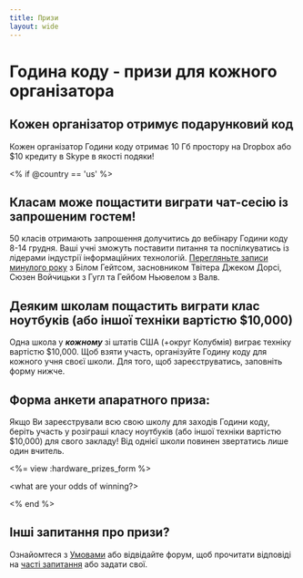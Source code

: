 ```yaml
---
title: Призи
layout: wide
---
```


# Година коду - призи для кожного організатора

## Кожен організатор отримує подарунковий код

Кожен організатор Години коду отримає 10 Гб простору на Dropbox або $10 кредиту в Skype в якості подяки!

<% if @country == 'us' %>

## Класам може пощастити виграти чат-сесію із запрошеним гостем!

50 класів отримають запрошення долучитись до вебінару Години коду 8-14 грудня. Ваші учні зможуть поставити питання та поспілкуватись із лідерами індустрії інформаційних технологій. [Перегляньте записи минулого року](http://www.youtube.com/playlist?list=PLzdnOPI1iJNckJ81gRpJe5mR7imAHDl9a) з Білом Гейтсом, засновником Твітера Джеком Дорсі, Сюзен Войчицьки з Гугл та Гейбом Ньювелом з Валв.

## Деяким школам пощастить виграти клас ноутбуків (або іншої техніки вартістю $10,000)

Одна школа у ***кожному*** зі штатів США (+округ Колубмія) виграє техніку вартістю $10,000. Щоб взяти участь, організуйте Годину коду для кожного учня своєї школи. Для того, щоб зареєструватись, заповніть форму нижче.

## Форма анкети апаратного приза:

Якщо Ви зареєстрували всю свою школу для заходів Години коду, беріть участь у розіграші класу ноутбуків (або іншої техніки вартістю $10,000) для свого закладу! Від однієї школи повинен звертатись лише один вчитель.

<%= view :hardware_prizes_form %>

<what are your odds of winning?>

<see a list of all schools signed up for the hour code in your state. one public k-12 school every u.s. state will win class-set laptops.>

<% end %>

## Інші запитання про призи?

Ознайомтеся з [Умовами](/prizes-terms) або відвідайте форум, щоб прочитати відповіді на [часті запитання](http://support.code.org) або задати свої.